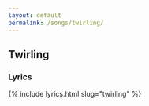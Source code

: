 ```yaml
---
layout: default
permalink: /songs/twirling/
---
```


Twirling
--------

### Lyrics ###

{% include lyrics.html slug="twirling" %}
